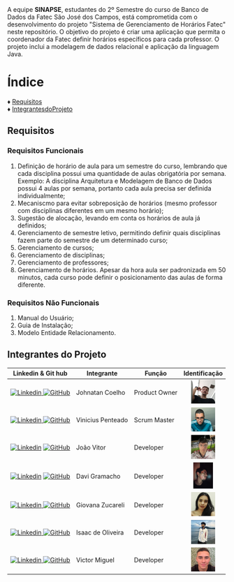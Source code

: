 <!DOCTYPE html>
<html lang="en">
<head>
    <meta charset="UTF-8">
    <meta name="viewport" content="width=device-width, initial-scale=1.0">
</head>
<body>
A equipe <strong>SINAPSE</strong>, estudantes do 2º Semestre do curso de Banco de Dados da Fatec São José dos Campos, está comprometida com o desenvolvimento do projeto "Sistema de Gerenciamento de Horários Fatec" neste repositório. O objetivo do projeto é criar uma aplicação que permita o coordenador da Fatec definir horários específicos para cada professor. O projeto inclui a modelagem de dados relacional e aplicação da linguagem Java.</br>

# Índice
♦ [Requisitos](#requisitos)</br>
♦ [IntegrantesdoProjeto](Integrantes)</br>

## Requisitos

### Requisitos Funcionais
<ol>
<li> Definição de horário de aula para um semestre do curso, lembrando que cada disciplina possui uma quantidade de aulas obrigatória por semana. Exemplo: A disciplina Arquitetura e Modelagem de Banco de Dados possui 4 aulas por semana, portanto cada aula precisa ser definida individualmente;</li>
<li>Mecaniscmo para evitar sobreposição de horários (mesmo professor com disciplinas diferentes em um mesmo horário);</li>
<li>Sugestão de alocação, levando em conta os horários de aula já definidos;</li>
<li>Gerenciamento de semestre letivo, permitindo definir quais disciplinas fazem parte do semestre de um determinado curso;</li>
<li>Gerenciamento de cursos;</li>
<li>Gerenciamento de disciplinas;</li>
<li>Gerenciamento de professores;</li>
<li>Gerenciamento de horários. Apesar da hora aula ser padronizada em 50 minutos, cada curso pode definir o posicionamento das aulas de forma diferente.</li>
</ol>

### Requisitos Não Funcionais
<ol>
<li>Manual do Usuário;</li>
<li>Guia de Instalação;</li>
<li>Modelo Entidade Relacionamento.</li>
</ol>

## Integrantes do Projeto 
| <center>Linkedin & Git hub</center> | Integrante | Função | Identificação |
|------------------------------------ |------------|--------|---------------|
|<a href = "https://www.linkedin.com/in/johnatan-coelho-de-jesus-souza-30bbb62a5/"><img src ="https://img.shields.io/badge/LinkedIn-0077B5?style=for-the-badge&logo=linkedin&logoColor=white" alt = "Linkedin" ></a><a href ="https://github.com/JohnatanCoelho"> <img src ="https://img.shields.io/badge/GitHub-100000?style=for-the-badge&logo=github&logoColor=white" alt = "GitHub"></a>| Johnatan Coelho | Product Owner | <a href=""><center><img src = "assets/Dev Team Profile/Johnatan.jpeg" height = "55" widht = "55"></a></center> |
|<a href = "http://www.linkedin.com/in/viniciuspenteadop"><img src = "https://img.shields.io/badge/LinkedIn-0077B5?style=for-the-badge&logo=linkedin&logoColor=white" alt = "Linkedin" > <a href = "https://github.com/vp-p"> <img src ="https://img.shields.io/badge/GitHub-100000?style=for-the-badge&logo=github&logoColor=white" alt = "GitHub"></a>| Vinicius Penteado | Scrum Master |<a href=""><center><img src = "assets/Dev Team Profile/Vinicius.jpeg" height = "55" widht = "55"></a></center> |
|<a href = "https://www.linkedin.com/in/haoyunvj/" alt = "Linkedin" ><img src ="https://img.shields.io/badge/LinkedIn-0077B5?style=for-the-badge&logo=linkedin&logoColor=white" alt = "Linkedin"></a> <a href ="https://github.com/haoyunvj"> <img src ="https://img.shields.io/badge/GitHub-100000?style=for-the-badge&logo=github&logoColor=white" alt = "GitHub"></a> | João Vitor | Developer | <center><img src = "assets/Dev Team Profile/joao.png" height = "55" widht = "55"></a></center> |
|<a href = "https://www.linkedin.com/in/davi-gramacho-702a48326/" alt = "Linkedin" ><img src ="https://img.shields.io/badge/LinkedIn-0077B5?style=for-the-badge&logo=linkedin&logoColor=white" alt = "Linkedin"></a> <a href ="https://github.com/DaviGramacho"> <img src ="https://img.shields.io/badge/GitHub-100000?style=for-the-badge&logo=github&logoColor=white" alt = "GitHub"></a> | Davi Gramacho | Developer | <center><img src = "assets/Dev Team Profile/Davi.jpeg" height = "60" widht = "55"></a></center> |
|<a href = "https://www.linkedin.com/in/giovana-zucareli-1aa205202/" alt = "Linkedin" ><img src ="https://img.shields.io/badge/LinkedIn-0077B5?style=for-the-badge&logo=linkedin&logoColor=white" alt = "Linkedin"></a><a href ="https://github.com/GiovanaZucareli"> <img src ="https://img.shields.io/badge/GitHub-100000?style=for-the-badge&logo=github&logoColor=white" alt = "GitHub"></a> | Giovana Zucareli | Developer | <center><img src = "assets/Dev Team Profile/Giovana.jpg" height = "55" widht = "55"></a></center> |
| <a href = "https://www.linkedin.com/in/isaac-de-oliveira-841057255/" alt = "Linkedin" ><img src ="https://img.shields.io/badge/LinkedIn-0077B5?style=for-the-badge&logo=linkedin&logoColor=white" alt = "Linkedin"></a><a href ="https://github.com/IsaacOliveiraSouza"> <img src ="https://img.shields.io/badge/GitHub-100000?style=for-the-badge&logo=github&logoColor=white" alt = "GitHub"></a> | Isaac de Oliveira | Developer |<center><img src = "assets/Dev Team Profile/Isaac.png" height = "55" widht = "55"></a></center> |
| <a href = "https://www.linkedin.com/in/victor-rodrigues-00a247178/" alt = "Linkedin" ><img src ="https://img.shields.io/badge/LinkedIn-0077B5?style=for-the-badge&logo=linkedin&logoColor=white" alt = "Linkedin"></a><a href ="https://github.com/Victorvmor"> <img src ="https://img.shields.io/badge/GitHub-100000?style=for-the-badge&logo=github&logoColor=white" alt = "GitHub"></a> | Victor Miguel | Developer | <center><img src = "assets/Dev Team Profile/Victor.jpg" height = "55" widht = "55"></a></center>

</body>
</html>
